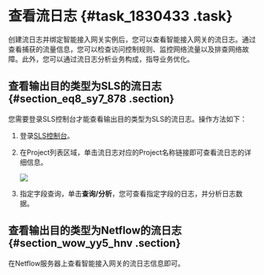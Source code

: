 # 查看流日志 {#task_1830433 .task}

创建流日志并绑定智能接入网关实例后，您可以查看智能接入网关的流日志。通过查看捕获的流量信息，您可以检查访问控制规则、监控网络流量以及排查网络故障。此外，您可以通过流日志分析业务构成，指导业务优化。

## 查看输出目的类型为SLS的流日志 {#section_eq8_sy7_878 .section}

您需要登录SLS控制台才能查看输出目的类型为SLS的流日志。操作方法如下：

1.  登录[SLS控制台](https://sls.console.aliyun.com)。
2.  在Project列表区域，单击流日志对应的Project名称链接即可查看流日志的详细信息。 

    ![](http://static-aliyun-doc.oss-cn-hangzhou.aliyuncs.com/assets/img/1450641/156750118257067_zh-CN.png)

3.  指定字段查询，单击**查询/分析**，您可查看指定字段的日志，并分析日志数据。

## 查看输出目的类型为Netflow的流日志 {#section_wow_yy5_hnv .section}

在Netflow服务器上查看智能接入网关的流日志信息即可。

